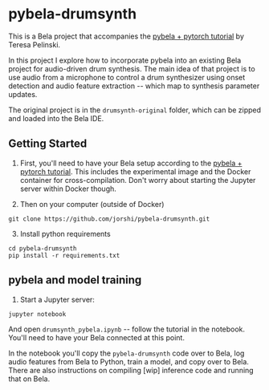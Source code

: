 # pybela-drumsynth

This is a Bela project that accompanies the [pybela + pytorch tutorial](https://github.com/pelinski/pybela-pytorch-xc-tutorial) by Teresa Pelinski. 

In this project I explore how to incorporate pybela into an existing Bela project for audio-driven drum synthesis. The main idea of that project is to use audio from a microphone to control a drum synthesizer using onset detection and audio feature extraction -- which map to synthesis parameter updates.

The original project is in the `drumsynth-original` folder, which can be zipped and loaded into the Bela IDE.

## Getting Started

1) First, you'll need to have your Bela setup according to the [pybela + pytorch tutorial](https://github.com/pelinski/pybela-pytorch-xc-tutorial). This includes the experimental image and the Docker container for cross-compilation. Don't worry about starting the Jupyter server within Docker though.

2) Then on your computer (outside of Docker)
```
git clone https://github.com/jorshi/pybela-drumsynth.git
```

3) Install python requirements
```
cd pybela-drumsynth
pip install -r requirements.txt
```

## pybela and model training

1) Start a Jupyter server:
```
jupyter notebook
```
And open `drumsynth_pybela.ipynb` -- follow the tutorial in the notebook. You'll need to have your Bela connected at this point.

In the notebook you'll copy the `pybela-drumsynth` code over to Bela, log audio features from Bela to Python, train a model, and copy over to Bela. There are also instructions on compiling [wip] inference code and running that on Bela.

